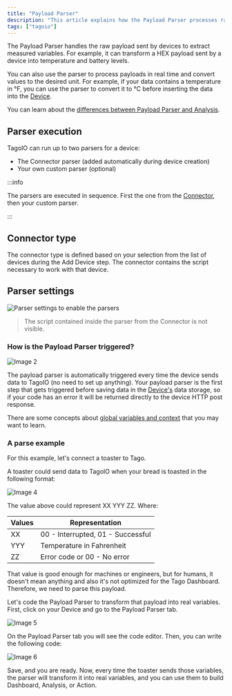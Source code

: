 ```yaml
---
title: "Payload Parser"
description: "This article explains how the Payload Parser processes raw device payloads to extract measured variables, convert units in real time, and how connector-defined and custom parsers are executed within TagoIO."
tags: ["tagoio"]
---
```

The Payload Parser handles the raw payload sent by devices to extract measured variables. For example, it can transform a HEX payload sent by a device into temperature and battery levels.

You can also use the parser to process payloads in real time and convert values to the desired unit. For example, if your data contains a temperature in °F, you can use the parser to convert it to °C before inserting the data into the [Device](/docs/tagoio/devices/).

You can learn about the [differences between Payload Parser and Analysis](/docs/tagoio/payload-parser/).

## Parser execution
TagoIO can run up to two parsers for a device:
- The Connector parser (added automatically during device creation)
- Your own custom parser (optional)

:::info

The parsers are executed in sequence. First the one from the [Connector](../integrations/), then your custom parser.

:::

## Connector type
The connector type is defined based on your selection from the list of devices during the Add Device step. The connector contains the script necessary to work with that device.

## Parser settings
![Parser settings to enable the parsers](/docs_imagem/tagoio/payload-parser-2.png)

> The script contained inside the parser from the Connector is not visible.

### How is the Payload Parser triggered?
![Image 2](/docs_imagem/tagoio/parser-DnE-zSM.gif)

The payload parser is automatically triggered every time the device sends data to TagoIO (no need to set up anything). Your payload parser is the first step that gets triggered before saving data in the [Device's](/docs/tagoio/devices/) data storage, so if your code has an error it will be returned directly to the device HTTP post response.

There are some concepts about [global variables and context](/docs/tagoio/payload-parser/context-global-variables) that you may want to learn.

### A parse example

For this example, let's connect a toaster to Tago.

A toaster could send data to TagoIO when your bread is toasted in the following format:

![Image 4](/docs_imagem/tagoio/1544036821426-yHM.png)

The value above could represent XX YYY ZZ. Where:

| Values | Representation |
| --- | --- |
| XX | 00 - Interrupted, 01 - Successful |
| YYY | Temperature in Fahrenheit |
| ZZ | Error code or 00 - No error |

That value is good enough for machines or engineers, but for humans, it doesn't mean anything and also it's not optimized for the Tago Dashboard. Therefore, we need to parse this payload.

Let's code the Payload Parser to transform that payload into real variables. First, click on your Device and go to the Payload Parser tab.

![Image 5](/docs_imagem/tagoio/Screen-20Shot-202018-12-05-20at-2016.29.43-WbU.png)

On the Payload Parser tab you will see the code editor. Then, you can write the following code:

![Image 6](/docs_imagem/tagoio/1544035425383-V2U.png)

Save, and you are ready. Now, every time the toaster sends those variables, the parser will transform it into real variables, and you can use them to build Dashboard, Analysis, or Action.